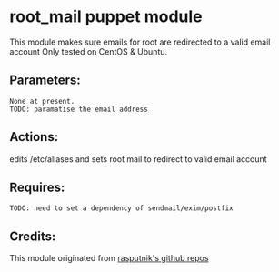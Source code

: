 # root_mail puppet module

 This module makes sure emails for root are redirected to a valid email account
 Only tested on CentOS & Ubuntu.

## Parameters:
	None at present.
	TODO: paramatise the email address

## Actions:
   edits /etc/aliases and sets root mail to redirect to valid email account

## Requires:
	TODO: need to set a dependency of sendmail/exim/postfix

## Credits:

This module originated from [rasputnik's github repos](http://github.com/rasputnik/babysteps-puppet/tree/master/modules/root_mail/)  
